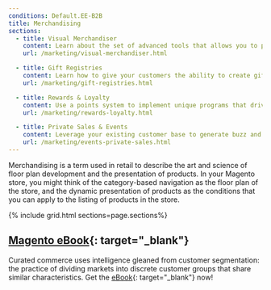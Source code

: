 ```yaml
---
conditions: Default.EE-B2B
title: Merchandising
sections:
  - title: Visual Merchandiser
    content: Learn about the set of advanced tools that allows you to position products, and apply conditions that determine which products appear in the category listing.
    url: /marketing/visual-merchandiser.html

  - title: Gift Registries
    content: Learn how to give your customers the ability to create gift registries for special occasions, and to invite their friends and family to purchase their gifts from the gift registry. 
    url: /marketing/gift-registries.html

  - title: Rewards & Loyalty
    content: Use a points system to implement unique programs that drive customer engagement and promote customer loyalty. You can award points for a wide range of transaction and customer activities and control the point allotment, balance, and expiration.  
    url: /marketing/rewards-loyalty.html

  - title: Private Sales & Events
    content: Leverage your existing customer base to generate buzz and new leads, or to offload surplus inventory through private sales and other catalog events. 
    url: /marketing/events-private-sales.html   
---
```


Merchandising is a term used in retail to describe the art and science of floor plan development and the presentation of products. In your Magento store, you might think of the category-based navigation as the floor plan of the store, and the dynamic presentation of products as the conditions that you can apply to the listing of products in the store.

{% include grid.html sections=page.sections%}

## [Magento eBook][1]{: target="_blank"}

Curated commerce uses intelligence gleaned from customer segmentation: the practice of dividing markets into discrete customer groups that share similar characteristics. Get the [eBook][1]{: target="_blank"} now!

[1]: https://magento.com/resources/curated-commerce
